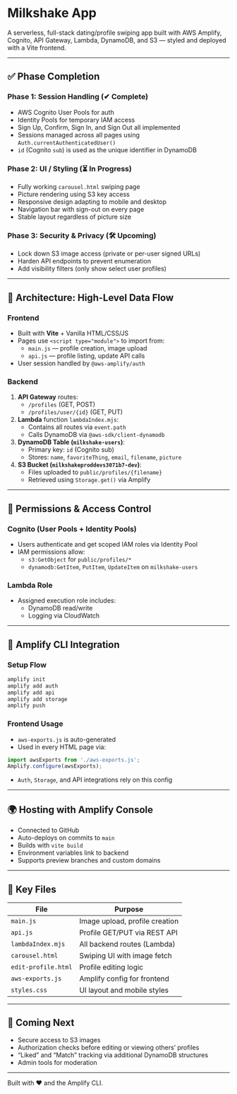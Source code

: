 # Milkshake App

A serverless, full-stack dating/profile swiping app built with AWS Amplify, Cognito, API Gateway, Lambda, DynamoDB, and S3 — styled and deployed with a Vite frontend.

---

## ✅ Phase Completion

### Phase 1: Session Handling (✔ Complete)
- AWS Cognito User Pools for auth
- Identity Pools for temporary IAM access
- Sign Up, Confirm, Sign In, and Sign Out all implemented
- Sessions managed across all pages using `Auth.currentAuthenticatedUser()`
- `id` (Cognito `sub`) is used as the unique identifier in DynamoDB

### Phase 2: UI / Styling (⏳ In Progress)
- Fully working `carousel.html` swiping page
- Picture rendering using S3 key access
- Responsive design adapting to mobile and desktop
- Navigation bar with sign-out on every page
- Stable layout regardless of picture size

### Phase 3: Security & Privacy (🛠️ Upcoming)
- Lock down S3 image access (private or per-user signed URLs)
- Harden API endpoints to prevent enumeration
- Add visibility filters (only show select user profiles)

---

## 🧠 Architecture: High-Level Data Flow

### Frontend
- Built with **Vite** + Vanilla HTML/CSS/JS
- Pages use `<script type="module">` to import from:
  - `main.js` — profile creation, image upload
  - `api.js` — profile listing, update API calls
- User session handled by `@aws-amplify/auth`

### Backend
1. **API Gateway** routes:
   - `/profiles` (GET, POST)
   - `/profiles/user/{id}` (GET, PUT)
2. **Lambda** function `lambdaIndex.mjs`:
   - Contains all routes via `event.path`
   - Calls DynamoDB via `@aws-sdk/client-dynamodb`
3. **DynamoDB Table (`milkshake-users`)**:
   - Primary key: `id` (Cognito sub)
   - Stores: `name`, `favoriteThing`, `email`, `filename`, `picture`
4. **S3 Bucket (`milkshakeproddevs3071b7-dev`)**:
   - Files uploaded to `public/profiles/{filename}`
   - Retrieved using `Storage.get()` via Amplify

---

## 🔐 Permissions & Access Control

### Cognito (User Pools + Identity Pools)
- Users authenticate and get scoped IAM roles via Identity Pool
- IAM permissions allow:
  - `s3:GetObject` for `public/profiles/*`
  - `dynamodb:GetItem`, `PutItem`, `UpdateItem` on `milkshake-users`

### Lambda Role
- Assigned execution role includes:
  - DynamoDB read/write
  - Logging via CloudWatch

---

## 🚀 Amplify CLI Integration

### Setup Flow

```bash
amplify init
amplify add auth
amplify add api
amplify add storage
amplify push
```

### Frontend Usage

- `aws-exports.js` is auto-generated
- Used in every HTML page via:

```js
import awsExports from './aws-exports.js';
Amplify.configure(awsExports);
```

- `Auth`, `Storage`, and API integrations rely on this config

---

## 🌍 Hosting with Amplify Console

- Connected to GitHub
- Auto-deploys on commits to `main`
- Builds with `vite build`
- Environment variables link to backend
- Supports preview branches and custom domains

---

## 📌 Key Files

| File                  | Purpose                        |
|-----------------------|--------------------------------|
| `main.js`             | Image upload, profile creation |
| `api.js`              | Profile GET/PUT via REST API   |
| `lambdaIndex.mjs`     | All backend routes (Lambda)    |
| `carousel.html`       | Swiping UI with image fetch    |
| `edit-profile.html`   | Profile editing logic          |
| `aws-exports.js`      | Amplify config for frontend    |
| `styles.css`          | UI layout and mobile styles    |

---

## 🧩 Coming Next

- Secure access to S3 images
- Authorization checks before editing or viewing others’ profiles
- “Liked” and “Match” tracking via additional DynamoDB structures
- Admin tools for moderation

---

Built with ❤️ and the Amplify CLI.